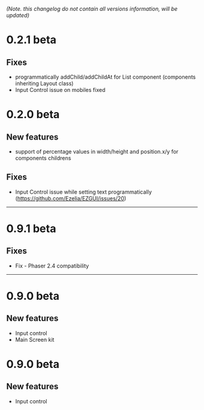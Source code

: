 ﻿*(Note. this changelog do not contain all versions information, will be updated)* 

0.2.1 beta
==========

Fixes
-----
 * programmatically addChild/addChildAt for List component (components inheriting Layout class)
 * Input Control issue on mobiles fixed






0.2.0 beta
==========
New features
------------
 * support of percentage values in width/height and position.x/y for components childrens


Fixes
-----
 * Input Control issue while setting text programmatically (https://github.com/Ezelia/EZGUI/issues/20)



__________________________________________________

0.9.1 beta
==========
Fixes
-----
 * Fix - Phaser 2.4 compatibility



__________________________________________________

0.9.0 beta
==========
New features
------------
 * Input control
 * Main Screen kit



0.9.0 beta
==========
New features
------------
 * Input control